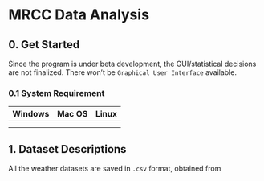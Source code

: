 # MRCC Data Analysis

## 0. Get Started

Since the program is under beta development, the GUI/statistical decisions are not finalized. There won’t be `Graphical User Interface` available. 

### 0.1 System Requirement

| Windows | Mac OS | Linux |
| :-----: | :----: | :---: |
|         |        |       |
|         |        |       |



## 1. Dataset Descriptions

All the weather datasets are saved in `.csv` format, obtained from 

